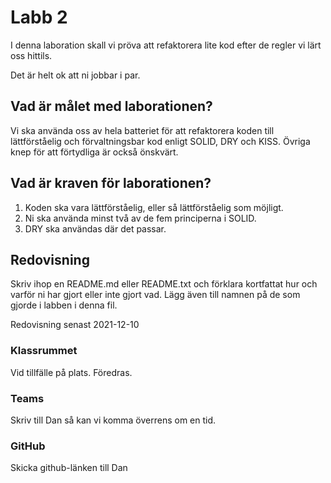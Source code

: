 ﻿# Labb 2

I denna laboration skall vi pröva att refaktorera lite kod efter de regler vi lärt oss hittils. 

Det är helt ok att ni jobbar i par.

## Vad är målet med laborationen?

Vi ska använda oss av hela batteriet för att refaktorera koden till lättförståelig och förvaltningsbar kod enligt
SOLID, DRY och KISS. Övriga knep för att förtydliga är också önskvärt.

## Vad är kraven för laborationen?

1. Koden ska vara lättförståelig, eller så lättförståelig som möjligt.
2. Ni ska använda minst två av de fem principerna i SOLID.
3. DRY ska användas där det passar.

## Redovisning

Skriv ihop en README.md eller README.txt och förklara kortfattat hur och varför ni har gjort eller inte gjort vad. 
Lägg även till namnen på de som gjorde i labben i denna fil.

Redovisning senast 2021-12-10

### Klassrummet
Vid tillfälle på plats. Föredras.

### Teams
Skriv till Dan så kan vi komma överrens om en tid.

### GitHub
Skicka github-länken till Dan